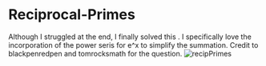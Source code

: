 # Reciprocal-Primes
Although I struggled at the end, I finally solved this . I specifically love the incorporation of the power seris for e^x to simplify the summation. Credit to blackpenredpen and tomrocksmath for the question.
![recipPrimes](https://user-images.githubusercontent.com/57684378/201431858-8a5dbc99-71d5-4f27-8810-c0f2f4106a0d.jpg)
